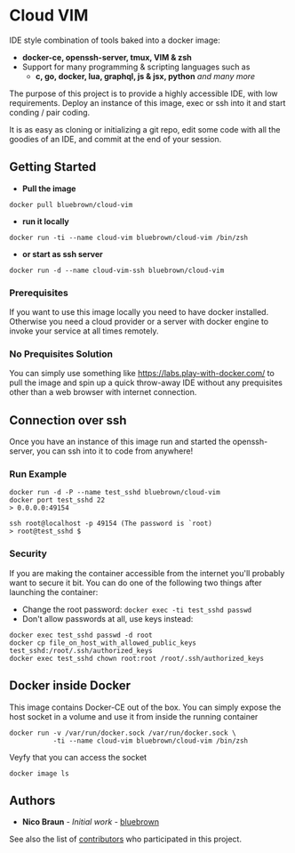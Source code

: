 # Cloud VIM

IDE style combination of tools baked into a docker image:
* **docker-ce, openssh-server, tmux, VIM & zsh**
* Support for many programming & scripting languages such as
  - **c, go, docker, lua, graphql, js & jsx, python** *and many more* 

The purpose of this project is to provide a highly accessible IDE, with low requirements. Deploy an instance of this image, exec or ssh into it and start conding / pair coding.

It is as easy as cloning or initializing a git repo, edit some code with all the goodies of an IDE, and commit at the end of your session.


## Getting Started

* **Pull the image**
```
docker pull bluebrown/cloud-vim
```
* **run it locally** 
```
docker run -ti --name cloud-vim bluebrown/cloud-vim /bin/zsh
```
* **or start as ssh server**
```
docker run -d --name cloud-vim-ssh bluebrown/cloud-vim
```


### Prerequisites

If you want to use this image locally you need to have docker installed. Otherwise you need a cloud provider or a server with docker engine to invoke your service at all times remotely.

### No Prequisites Solution 

You can simply use something like https://labs.play-with-docker.com/ to pull the image and spin up a quick throw-away IDE without any prequisites other than a web browser with internet connection.


## Connection over ssh
Once you have an instance of this image run and started the openssh-server, you can ssh into it to code from anywhere!

### Run Example
```
docker run -d -P --name test_sshd bluebrown/cloud-vim
docker port test_sshd 22
> 0.0.0.0:49154

ssh root@localhost -p 49154 (The password is `root)
> root@test_sshd $
```
### Security
If you are making the container accessible from the internet you'll probably want to secure it bit. You can do one of the following two things after launching the container:

* Change the root password: `docker exec -ti test_sshd passwd`
* Don't allow passwords at all, use keys instead:
```
docker exec test_sshd passwd -d root
docker cp file_on_host_with_allowed_public_keys test_sshd:/root/.ssh/authorized_keys
docker exec test_sshd chown root:root /root/.ssh/authorized_keys
```

##  Docker inside Docker
This image contains Docker-CE out of the box. You can simply expose the host socket in a volume and use it from inside the running container
```
docker run -v /var/run/docker.sock /var/run/docker.sock \
           -ti --name cloud-vim bluebrown/cloud-vim /bin/zsh
```
Veyfy that you can access the socket
```
docker image ls
```

## Authors

* **Nico Braun** - *Initial work* - [bluebrown](https://github.com/bluebrown)

See also the list of [contributors](https://github.com/your/project/contributors) who participated in this project.

